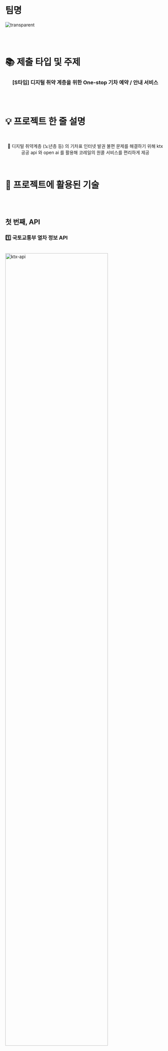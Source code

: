 # 팀명

![transparent](https://capsule-render.vercel.app/api?type=transparent&fontColor=04509f&text=QuarterGirit&height=150&fontSize=60&desc=쿼터기릿&descAlignY=75&descAlign=60)

<br>
</br>

# 📚 제출 타입 및 주제
<h3  align="center">[S타입] 디지털 취약 계층을 위한 One-stop 기차 예약 / 안내 서비스</h3>
<br>
</br>

# 💡 프로젝트 한 줄 설명
<br>
<p align="center">
🚀 디지털 취약계층 (노년층 등) 의 기차표 인터넷 발권 불편 문제를 해결하기 위해 ktx 공공 api 와 open ai 를 활용해 코레일의 원콜 서비스를 편리하게 제공
</p>
</br>


# 🔧 프로젝트에 활용된 기술
<br>
<br>
<h2>첫 번째, API</h2>
<h3>1️⃣ 국토교통부 열차 정보 API</h3>
<br>
<a href="https://ibb.co/LCqhmjL"><img src="https://i.ibb.co/mHYFkZL/ktx-api.png" alt="ktx-api" style="width:80%" border="0"></a>
</br>
<br>
<details>
<summary>상세 기술 명세서</summary>
<div markdown="1">
    
**웹 사이트 내에서 동작 방식**
1. 입력받은 출발 장소, 도착 장소에서 경유하는 역을 받음 (이거는 findroad 쪽)
2. 출발역, 도착역, 그리고 입력받은 시간을 파이썬 코드에 입력
    1. 입력받은 시간은 202311151200일 경우, 20231115 / 1200 으로 분리해서 들어감
3. DB에서 출발역, 도착역의 역 코드를 가져옴
4. 역 코드, 처리한 시간을 기반으로 공공 데이터 api에 ktx 노선만을 요청, 받아옴
    1. 받아온 데이터의 처리 형식
    
    ```python
    {
        'charge' : row.adultcharge.text,
        'departure' : row.depplacename.text,
        'deptime' : datetime.strptime(row.depplandtime.text, '%Y%m%d%H%M%S'),
        'arrival' : row.arrplacename.text,
        'arrtime' : datetime.strptime(row.arrplandtime.text, '%Y%m%d%H%M%S'),
        'trainname' : row.traingradename.text,
        'trainno' : row.trainno.text
    }
    ```
    
5. 이를 json 형태로 처리, 웹 사이트에 동적으로 테이블화 해서 나타냄


**Python 내부 메소드 설명**
| 함수명 | 설명 |
| --- | --- |
| save_train(conn, cursor) | 열차 정보(열차 코드, 종류)를 DB에 저장 |
| save_city_code(conn, cursor) | 도시 코드를 DB에 저장 |
| save_one_station(conn, cursor, city_code, city_name) | city_code에 해당하는 도시의 모든 역을 조회, DB에 저장 |
| save_all_station(conn, cursor) | 모든 도시의 역을 DB에 저장 |
| get_ktx_car_num(conn, cursor) | ktx에 해당하는 열차 코드 배열을 반환 |
| get_schedule(dep, arr, cursor, date, time_str, train_codes) | dep: 출발역, arr: 도착역, date: YYYYMMDD, 조회를 시도하는 날짜, time_str: HHMMSS, 조회의 기준이 되는 시간, train_codes: 열차 종류 배열, dep과 arr 노선, date에 해당하는 모든 time_str 이후 train_codes 열차 조회, 시간 순 정렬 배열 반환. 배열 내부 정보는 dict로 저장 |

**전역 변수 설정**
| 변수명 | 설명 |
| --- | --- |
| SERVICE_KEY | 공공데이터포털 API 서비스 키 |
| DB_URL | DB 접근 URL |
| PORT | DB 접근 포트 |
| DB_ID | DB 접근 ID |
| DB_PASSWORD | DB 접근 비밀번호 |
| DB_NAME | 사용하는 DB 이름 |

</div>
</details>
<br>
<br>
<h3>2️⃣ TMAP 지오코딩 / 길찾기 API</h3>
<br>
<a href="https://ibb.co/5cN5xZ4"><img src="https://i.ibb.co/XJhzkHL/tmap-api.png" alt="tmap-api" style="width:80%" border="0"></a>
</br>
<br>
<details>
<summary>상세 기술 명세서</summary>
<div markdown="1">

안녕

</div>
</details>
<br>
<h2>두 번째, 인공지능</h2>
<br>
<br>
<details>
<summary>상세 기술 명세서</summary>
<div markdown="1">

안녕

</div>
</details>
<br>
<h2>세 번째, 서버</h2>
<h3> <a href="https://ibb.co/rpYPd4h"><img src="https://i.ibb.co/B6bDnqJ/Microsoft-Azure.png" alt="Microsoft-Azure" border="0" style="width:20px;"></a>  Azure Static Web Apps</h3>

Azure App Service Static Web Apps is a streamlined hosting option for developers building modern full-stack JavaScript web apps on Azure. Static Web Apps is tailored for apps with static front-end and optional dynamic back-end powered by Azure Functions serverless APIs. Static Web Apps feature: 
* A single unified workflow based on GitHub actions from source code to global availability in the cloud
* Integrated serverless APIs powered by Azure Functions to extend and evolve your app 
* Authentication and Authorization with flexible role and access definitions
 
To get started, follow the [Static Web Apps quickstart](https://docs.microsoft.com/en-us/azure/static-web-apps/getting-started?WT.mc_id=staticwebapps-docs-cxa) to build and deploy your first static web app in minutes. For more info about Static Web Apps, see the [Static Web Apps documentation](https://docs.microsoft.com/en-us/azure/static-web-apps/?WT.mc_id=build2020_swa-docs-cxa) and the guided learning paths in Microsoft Learn for [creating and publishing an Angular, React, Svelte, or Vue JavaScript app and API](https://docs.microsoft.com/en-us/learn/modules/publish-app-service-static-web-app-api/?WT.mc_id=build2020_swa-frameworks-cxa) or for [creating and publishing an app with the Gatsby static site generator](https://docs.microsoft.com/en-us/learn/modules/create-deploy-static-webapp-gatsby-app-service/?WT.mc_id=build2020_swa-sitegen-cxa).
<br>
<br>
<h3>Vanilla JavaScript App</h3>

[Azure Static Web Apps](https://docs.microsoft.com/azure/static-web-apps/overview) allows you to easily build JavaScript apps in minutes. Use this repo with the [quickstart](https://docs.microsoft.com/azure/static-web-apps/getting-started?tabs=vanilla-javascript) to build and customize a new static site.

This repo is used as a starter for a _very basic_ HTML web application using no front-end frameworks.

This repo has a dev container. This means if you open it inside a [GitHub Codespace](https://github.com/features/codespaces), or using [VS Code with the remote containers extension](https://code.visualstudio.com/docs/remote/containers), it will be opened inside a container with all the dependencies already installed.

<br>
<br>

<h3>👉🏻 Overview (한 눈에 보기) </h3>
<br>
<br>
<br>
<a href="https://ibb.co/hH8bhkF"><img src="https://i.ibb.co/wC6V3Th/tech-image.png" alt="tech-image" border="0" style="width:80%"></a>
</br>
<br>
<br>
<h3>✦ 개발 환경</h3>

- Python >= 3.10
  
- Node >= v16.xx.xx

- Windows / Mac OS

  
<br/>
<h3>✦ 설치 및 실행 방법</h3>

    // Azure static web app 설치
    npm install -g @azure/static-web-apps-cli

    // node 패키지 설치
    npm shrinkwrap
    npm install

    // 파이썬 모듈 설치
    pip install -r requirements.txt

    // 실행
    swa start src --api-location api
    
<br/>
<h3>✦ 주의사항</h3>
1. DB 접근, API 키 등 실행 과정에서 필요한 주요 변수를 수정할 필요가 있음.<br/><br/>
2. Windows와 Mac에 따라 python 코드 동작이 다르게 됨.<br/>


- Windows
    
    python ./ktx_schedule/ktx_api.py {변수들}


- Mac OS

    python3 ./ktx_schedule/ktx_api.py {변수들}


위와 같이 python을 기반으로 코드 수정이 OS에 맞게 이뤄져야 함.

<br>
</br>

# 💻 시연영상

### 🔥 데모 영상입니다. [Watch Video - SMARTUS](https://youtu.be/K0PAryFDTk8)

<br>
</br>

# 🙆‍♀️ Team Info

| 김민주 | 김영효 | 이은지 | 최희정 |
| :---: | :---: | :---: | :---: |
| <a href="https://github.com/Kimminju0831"><img src="https://avatars.githubusercontent.com/u/71652881?v=4" alt="Kimminju0831" width="100" height="100"></a> | <a href="https://github.com/kkyh12180"><img src="https://avatars.githubusercontent.com/u/80297525?v=4" alt="kkyh12180" width="100" height="100"></a> | <a href="https://github.com/leeeeunji"><img src="https://avatars.githubusercontent.com/u/72423836?v=4" alt="leeeeunji" width="100" height="100"></a> | <a href="https://github.com/hdddhdd"><img src="https://avatars.githubusercontent.com/u/71762328?v=4" alt="hdddhdd" width="100" height="100"></a> |
| 팀장 [📨](mailto:nuly08@naver.com)| 팀원 [📨](mailto:kyh12180@gmail.com) | 팀원 [📨](mailto:leeej106@knu.ac.kr) | 팀원 [📨](mailto:nuly08@naver.com) |

